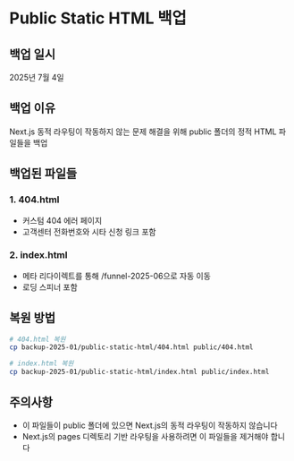# Public Static HTML 백업

## 백업 일시
2025년 7월 4일

## 백업 이유
Next.js 동적 라우팅이 작동하지 않는 문제 해결을 위해 public 폴더의 정적 HTML 파일들을 백업

## 백업된 파일들

### 1. 404.html
- 커스텀 404 에러 페이지
- 고객센터 전화번호와 시타 신청 링크 포함

### 2. index.html  
- 메타 리다이렉트를 통해 /funnel-2025-06으로 자동 이동
- 로딩 스피너 포함

## 복원 방법
```bash
# 404.html 복원
cp backup-2025-01/public-static-html/404.html public/404.html

# index.html 복원
cp backup-2025-01/public-static-html/index.html public/index.html
```

## 주의사항
- 이 파일들이 public 폴더에 있으면 Next.js의 동적 라우팅이 작동하지 않습니다
- Next.js의 pages 디렉토리 기반 라우팅을 사용하려면 이 파일들을 제거해야 합니다
